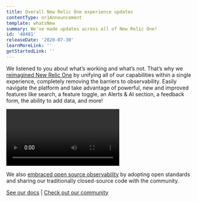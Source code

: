 ```yaml
---
title: Overall New Relic One experience updates
contentType: nr1Announcement
template: whatsNew
summary: We've made updates across all of New Relic One!
id: '40481'
releaseDate: '2020-07-30'
learnMoreLink: ''
getStartedLink: ''
---
```


We listened to you about what’s working and what’s not. That’s why we [reimagined New Relic One](https://blog.newrelic.com/product-news/reimagined-new-relic-one-experience/) by unifying all of our capabilities within a single experience, completely removing the barriers to observability. Easily navigate the platform and take advantage of powerful, new and improved features like search, a feature toggle, an Alerts & AI section, a feedback form, the ability to add data, and more!

<video
  src="https://fast.wistia.net/embed/iframe/9jr1k3a01f?videoFoam=true"
  title="Check Out New Relic One Video"
/>

We also [embraced open source observability](https://blog.newrelic.com/product-news/introducing-open-source-agents-and-projects/) by adopting open standards and sharing our traditionally closed-source code with the community.

[See our docs](/docs/new-relic-one/use-new-relic-one/core-concepts/new-relic-one-transition-guide-july-2020) \| [Check out our community](https://discuss.newrelic.com/t/new-relic-unified-user-experience-resources/107757)
